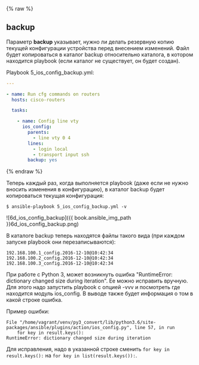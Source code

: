{% raw %}
## backup

Параметр __backup__ указывает, нужно ли делать резервную копию текущей конфигурации устройства перед внесением изменений.
Файл будет копироваться в каталог backup относительно каталога, в котором находится playbook (если каталог не существует, он будет создан).

Playbook 5_ios_config_backup.yml:
```yml
---

- name: Run cfg commands on routers
  hosts: cisco-routers

  tasks:

    - name: Config line vty
      ios_config:
        parents:
          - line vty 0 4
        lines:
          - login local
          - transport input ssh
        backup: yes
```

{% endraw %}

Теперь каждый раз, когда выполняется playbook (даже если не нужно вносить изменения в конфигурацию), в каталог backup будет копироваться текущая конфигурация:
```
$ ansible-playbook 5_ios_config_backup.yml -v
```
![6d_ios_config_backup]({{ book.ansible_img_path }}6d_ios_config_backup.png)


В каталоге backup теперь находятся файлы такого вида (при каждом запуске playbook они перезаписываются):
```
192.168.100.1_config.2016-12-10@10:42:34
192.168.100.2_config.2016-12-10@10:42:34
192.168.100.3_config.2016-12-10@10:42:34
```

При работе с Python 3, может возникнуть ошибка "RuntimeError: dictionary changed size during iteration". Ее можно исправить вручную. Для этого надо запустить playbook с опцией -vvv и посмотреть где находится модуль ios_config. В выводе также будет информация о том в какой строке ошибка.

Пример ошибки:
```
File "/home/vagrant/venv/py3_convert/lib/python3.6/site-packages/ansible/plugins/action/ios_config.py", line 57, in run
    for key in result.keys():
RuntimeError: dictionary changed size during iteration
```

Для исправления, надо в указанной строке сменить `for key in result.keys():` на `for key in list(result.keys()):`.

